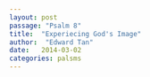 ```yaml
---
layout: post
passage: "Psalm 8"
title:  "Experiecing God's Image"
author:  "Edward Tan"
date:   2014-03-02
categories: palsms
---
```


